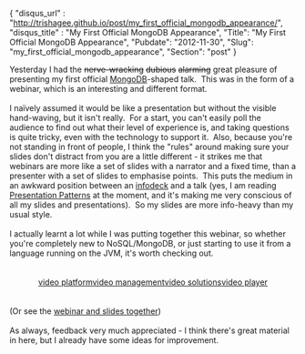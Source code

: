 {
 "disqus_url" : "http://trishagee.github.io/post/my_first_official_mongodb_appearance/",
 "disqus_title" : "My First Official MongoDB Appearance",
 "Title": "My First Official MongoDB Appearance",
 "Pubdate": "2012-11-30",
 "Slug": "my_first_official_mongodb_appearance",
 "Section": "post"
}
<div style="float: left; margin-right: 10px;"><script type="text/javascript">var dzone_url = 'http://www.dzone.com/articles/my-first-official-mongodb';</script><script type="text/javascript">var dzone_title = 'My First Official MongoDB Appearance';</script><script type="text/javascript">var dzone_blurb = '[description]';</script><script type="text/javascript">var dzone_style = '1';</script><script language="javascript" src="http://widgets.dzone.com/links/widgets/zoneit.js"></script></div> Yesterday I had the <strike>nerve-wracking</strike> <strike>dubious</strike> <strike>alarming</strike>&nbsp;great pleasure of presenting my first official <a href="http://www.mongodb.org/">MongoDB</a>-shaped talk. &nbsp;This was in the form of a webinar, which is an interesting and different format.<br /><br />I naïvely assumed it would be like a presentation but without the visible hand-waving, but it isn't really. &nbsp;For a start, you can't easily poll the audience to find out what their level of experience is, and taking questions is quite tricky, even with the technology to support it. &nbsp;Also, because you're not standing in front of people, I think the "rules" around making sure your slides don't distract from you are a little different - it strikes me that webinars are more like a set of slides with a narrator and a fixed time, than a presenter with a set of slides to emphasise points. &nbsp;This puts the medium in an awkward position between an <a href="http://martinfowler.com/bliki/Infodeck.html">infodeck</a> and a talk (yes, I am reading <a href="http://www.amazon.com/gp/product/0321820800/ref=as_li_qf_sp_asin_il_tl?ie=UTF8&amp;camp=1789&amp;creative=9325&amp;creativeASIN=0321820800&amp;linkCode=as2&amp;tag=trissramb-20">Presentation Patterns</a> at the moment, and it's making me very&nbsp;conscious&nbsp;of all my slides and presentations). &nbsp;So my slides are more info-heavy than my usual style.<br /><br />I actually learnt a lot while I was putting together this webinar, so whether you're completely new to NoSQL/MongoDB, or just starting to use it from a language running on the JVM, it's worth checking out.<br /><br /><br /><div style="align: center;"><div style="text-align: center;"><img border="0" height="0" src="http://c.gigcount.com/wildfire/IMP/CXNID=2000002.11NXC/bT*xJmx*PTEzNTQyNzA*MzcxMDEmcHQ9MTM1NDI3MDQ1MTI3MyZwPSZkPSZnPTImbz*1YzY5N2U3NzliYTc*ODk3YWExOGFlZjQx/MGYzODA5NiZvZj*w.gif" style="height: 0px; visibility: hidden; width: 0px;" width="0" /><object allowfullscreen="true" allownetworking="all" allowscriptaccess="always" data="http://www.kaltura.com/index.php/kwidget/wid/1_w86rx78e/uiconf_id/48501" height="330" id="kaltura_player_1354270434" name="kaltura_player_1354270434" type="application/x-shockwave-flash" width="400"><param name="allowScriptAccess" value="always" /><param name="allowNetworking" value="all" /><param name="allowFullScreen" value="true" /><param name="bgcolor" value="#000000" /><param name="movie" value="http://www.kaltura.com/index.php/kwidget/wid/1_w86rx78e/uiconf_id/48501"/><param name="flashVars" value=""/><a href="http://corp.kaltura.com">video platform</a><a href="http://corp.kaltura.com/video_platform/video_management">video management</a><a href="http://corp.kaltura.com/solutions/video_solution">video solutions</a><a href="http://corp.kaltura.com/video_platform/video_publishing">video player</a></object></div></div><br /><br />(Or see the <a href="http://is.gd/2OEqQf">webinar and slides together</a>)<br /><br />As always, feedback very much appreciated - I think there's great material in here, but I already have some ideas for improvement.
